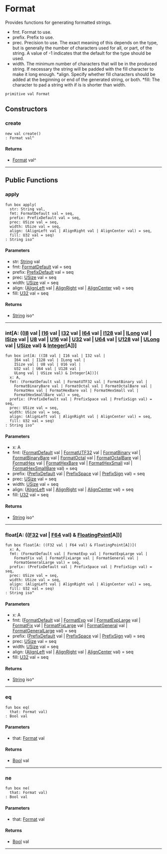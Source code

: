 # Format

Provides functions for generating formatted strings.

* fmt. Format to use.
* prefix. Prefix to use.
* prec. Precision to use. The exact meaning of this depends on the type,
but is generally the number of characters used for all, or part, of the
string. A value of -1 indicates that the default for the type should be
used.
* width. The minimum number of characters that will be in the produced
string. If necessary the string will be padded with the fill character to
make it long enough.
*align. Specify whether fill characters should be added at the beginning or
end of the generated string, or both.
*fill: The character to pad a string with if is is shorter than width.


```pony
primitive val Format
```

## Constructors

### create

```pony
new val create()
: Format val^
```

#### Returns

* [Format](format-Format) val^

---

## Public Functions

### apply

```pony
fun box apply(
  str: String val,
  fmt: FormatDefault val = seq,
  prefix: PrefixDefault val = seq,
  prec: USize val = seq,
  width: USize val = seq,
  align: (AlignLeft val | AlignRight val | AlignCenter val) = seq,
  fill: U32 val = seq)
: String iso^
```
#### Parameters

*   str: [String](builtin-String) val
*   fmt: [FormatDefault](format-FormatDefault) val = seq
*   prefix: [PrefixDefault](format-PrefixDefault) val = seq
*   prec: [USize](builtin-USize) val = seq
*   width: [USize](builtin-USize) val = seq
*   align: ([AlignLeft](format-AlignLeft) val | [AlignRight](format-AlignRight) val | [AlignCenter](format-AlignCenter) val) = seq
*   fill: [U32](builtin-U32) val = seq

#### Returns

* [String](builtin-String) iso^

---

### int\[A: (([I8](builtin-I8) val | [I16](builtin-I16) val | [I32](builtin-I32) val | [I64](builtin-I64) val | [I128](builtin-I128) val | [ILong](builtin-ILong) val | [ISize](builtin-ISize) val | [U8](builtin-U8) val | [U16](builtin-U16) val | [U32](builtin-U32) val | [U64](builtin-U64) val | [U128](builtin-U128) val | [ULong](builtin-ULong) val | [USize](builtin-USize) val) & [Integer](builtin-Integer)\[A\])\]

```pony
fun box int[A: ((I8 val | I16 val | I32 val | 
    I64 val | I128 val | ILong val | 
    ISize val | U8 val | U16 val | 
    U32 val | U64 val | U128 val | 
    ULong val | USize val) & Integer[A])](
  x: A,
  fmt: (FormatDefault val | FormatUTF32 val | FormatBinary val | 
    FormatBinaryBare val | FormatOctal val | FormatOctalBare val | 
    FormatHex val | FormatHexBare val | FormatHexSmall val | 
    FormatHexSmallBare val) = seq,
  prefix: (PrefixDefault val | PrefixSpace val | PrefixSign val) = seq,
  prec: USize val = seq,
  width: USize val = seq,
  align: (AlignLeft val | AlignRight val | AlignCenter val) = seq,
  fill: U32 val = seq)
: String iso^
```
#### Parameters

*   x: A
*   fmt: ([FormatDefault](format-FormatDefault) val | [FormatUTF32](format-FormatUTF32) val | [FormatBinary](format-FormatBinary) val | 
    [FormatBinaryBare](format-FormatBinaryBare) val | [FormatOctal](format-FormatOctal) val | [FormatOctalBare](format-FormatOctalBare) val | 
    [FormatHex](format-FormatHex) val | [FormatHexBare](format-FormatHexBare) val | [FormatHexSmall](format-FormatHexSmall) val | 
    [FormatHexSmallBare](format-FormatHexSmallBare) val) = seq
*   prefix: ([PrefixDefault](format-PrefixDefault) val | [PrefixSpace](format-PrefixSpace) val | [PrefixSign](format-PrefixSign) val) = seq
*   prec: [USize](builtin-USize) val = seq
*   width: [USize](builtin-USize) val = seq
*   align: ([AlignLeft](format-AlignLeft) val | [AlignRight](format-AlignRight) val | [AlignCenter](format-AlignCenter) val) = seq
*   fill: [U32](builtin-U32) val = seq

#### Returns

* [String](builtin-String) iso^

---

### float\[A: (([F32](builtin-F32) val | [F64](builtin-F64) val) & [FloatingPoint](builtin-FloatingPoint)\[A\])\]

```pony
fun box float[A: ((F32 val | F64 val) & FloatingPoint[A])](
  x: A,
  fmt: (FormatDefault val | FormatExp val | FormatExpLarge val | 
    FormatFix val | FormatFixLarge val | FormatGeneral val | 
    FormatGeneralLarge val) = seq,
  prefix: (PrefixDefault val | PrefixSpace val | PrefixSign val) = seq,
  prec: USize val = seq,
  width: USize val = seq,
  align: (AlignLeft val | AlignRight val | AlignCenter val) = seq,
  fill: U32 val = seq)
: String iso^
```
#### Parameters

*   x: A
*   fmt: ([FormatDefault](format-FormatDefault) val | [FormatExp](format-FormatExp) val | [FormatExpLarge](format-FormatExpLarge) val | 
    [FormatFix](format-FormatFix) val | [FormatFixLarge](format-FormatFixLarge) val | [FormatGeneral](format-FormatGeneral) val | 
    [FormatGeneralLarge](format-FormatGeneralLarge) val) = seq
*   prefix: ([PrefixDefault](format-PrefixDefault) val | [PrefixSpace](format-PrefixSpace) val | [PrefixSign](format-PrefixSign) val) = seq
*   prec: [USize](builtin-USize) val = seq
*   width: [USize](builtin-USize) val = seq
*   align: ([AlignLeft](format-AlignLeft) val | [AlignRight](format-AlignRight) val | [AlignCenter](format-AlignCenter) val) = seq
*   fill: [U32](builtin-U32) val = seq

#### Returns

* [String](builtin-String) iso^

---

### eq

```pony
fun box eq(
  that: Format val)
: Bool val
```
#### Parameters

*   that: [Format](format-Format) val

#### Returns

* [Bool](builtin-Bool) val

---

### ne

```pony
fun box ne(
  that: Format val)
: Bool val
```
#### Parameters

*   that: [Format](format-Format) val

#### Returns

* [Bool](builtin-Bool) val

---

